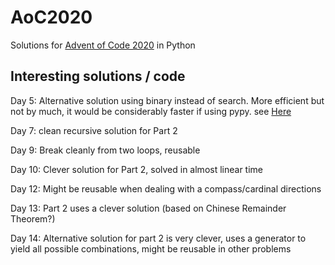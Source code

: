 # AoC2020
Solutions for [Advent of Code 2020](https://adventofcode.com/2020) in Python

## Interesting solutions / code
Day 5: Alternative solution using binary instead of search. More efficient but not by much, it would be considerably faster if using pypy. see [Here](https://stackoverflow.com/questions/65159016/aoc-day-5-decoding-the-string-using-binary-search-is-as-fast-as-binary-convers/65165456#65165456)

Day 7: clean recursive solution for Part 2

Day 9: Break cleanly from two loops, reusable

Day 10: Clever solution for Part 2, solved in almost linear time

Day 12: Might be reusable when dealing with a compass/cardinal directions

Day 13: Part 2 uses a clever solution (based on Chinese Remainder Theorem?)

Day 14: Alternative solution for part 2 is very clever, uses a generator to yield all possible combinations, might be reusable in other problems
